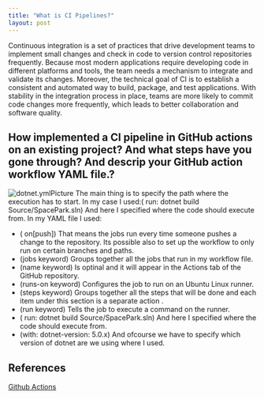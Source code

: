```yaml
---
title: "What is CI Pipelines?"
layout: post
---
```


Continuous integration is a set of practices that drive development teams to implement small changes and check in code to version control repositories frequently. Because most modern applications require developing code in different platforms and tools, the team needs a mechanism to integrate and validate its changes.
Moreover, the technical goal of CI is to establish a consistent and automated way to build, package, and test applications. With stability in the integration process in place, teams are more likely to commit code changes more frequently, which leads to better collaboration and software quality.


## How implemented a CI pipeline in GitHub actions on an existing project? And what steps have you gone through? And descrip your GitHub action workflow YAML file.?
![dotnet.ymlPicture](/assets/Images/dotnet-CIWorkflow.png)
The main thing is to specify the path where the execution has to start.
In my case I used:( run: dotnet build Source/SpacePark.sln) And here I specified where the code should execute from.
In my YAML file I used:
* ( on[push]) That means the jobs run every time someone pushes a change to the repository. Its possible also to set up the workflow to only run on certain branches and paths.
* (jobs keyword) Groups together all the jobs that run in my workflow file.
* (name keyword) Is optinal and  it will appear in the Actions tab of the GitHub repository.
* (runs-on keyword) Configures the job to run on an Ubuntu Linux runner.
* (steps keyword) Groups together all the steps that will be done and each item under this section is a separate action .
* (run keyword) Tells the job to execute a command on the runner.
* ( run: dotnet build Source/SpacePark.sln) And here I specified where the code should execute from. 
* (with: dotnet-version: 5.0.x) And ofcourse we have to specify which version of dotnet are we using where I used.



## References

[Github Actions](https://docs.github.com/en/actions/quickstart)

